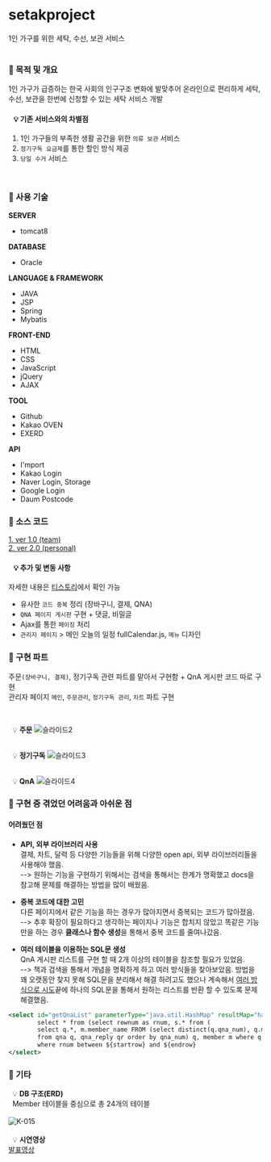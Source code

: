 # setakproject
1인 가구를 위한 세탁, 수선, 보관 서비스  
<br/>


### :pushpin: 목적 및 개요
1인 가구가 급증하는 한국 사회의 인구구조 변화에 발맞추어 온라인으로 편리하게 세탁, 수선, 보관을 한번에 신청할 수 있는 세탁 서비스 개발
#### &nbsp;&nbsp; :bulb: 기존 서비스와의 차별점
1. 1인 가구들의 부족한 생활 공간을 위한 `의류 보관` 서비스
2. `정기구독 요금제`를 통한 할인 방식 제공
3. `당일 수거` 서비스

<br/>

### :pushpin: 사용 기술
__SERVER__  
* tomcat8

__DATABASE__  
* Oracle

__LANGUAGE & FRAMEWORK__  
* JAVA
* JSP
* Spring
* Mybatis

__FRONT-END__  
* HTML
* CSS
* JavaScript
* jQuery
* AJAX

__TOOL__  
* Github
* Kakao OVEN
* EXERD

__API__  
* I'mport
* Kakao Login
* Naver Login, Storage
* Google Login 
* Daum Postcode

### :pushpin: 소스 코드
[1. ver 1.0 (team)](https://github.com/HiddenNPC/setakgom)   
[2. ver 2.0 (personal)](https://github.com/minchoi9509/setakproject)   
#### &nbsp;&nbsp; :bulb: 추가 및 변동 사항  
  자세한 내용은 [티스토리](https://minchoi0912.tistory.com/category/%EB%B9%84%ED%8A%B8%EC%BA%A0%ED%94%84%282019.09~%29)에서 확인 가능  
* 유사한 `코드 중복` 정리 (장바구니, 결제, QNA)  
* `QNA 페이지 게시판` 구현 + 댓글, 비밀글 
* Ajax를 통한 `페이징` 처리
* `관리자 페이지` > 메인 오늘의 일정 fullCalendar.js, `메뉴` 디자인   

### :pushpin: 구현 파트

주문`(장바구니, 결제)`, 정기구독 관련 파트를 맡아서 구현함 + QnA 게시판 코드 따로 구현    
관리자 페이지 `메인`, `주문관리`, `정기구독 관리`, `차트` 파트 구현    

<br/>

&nbsp; :bulb: __주문__
![슬라이드2](https://user-images.githubusercontent.com/53928609/83320063-d0bf5300-a27e-11ea-990e-4666341a0cfa.PNG)   
<br/>

&nbsp; :bulb: __정기구독__
![슬라이드3](https://user-images.githubusercontent.com/53928609/83320086-0cf2b380-a27f-11ea-98b0-81b9b38226e1.PNG)    
<br/>

&nbsp; :bulb: __QnA__
![슬라이드4](https://user-images.githubusercontent.com/53928609/83320088-1714b200-a27f-11ea-8133-0e1ab480a051.PNG)


### :pushpin: 구현 중 겪었던 어려움과 아쉬운 점
#### 어려웠던 점
 * __API, 외부 라이브러리 사용__   
결제, 차트, 달력 등 다양한 기능들을 위해 다양한 open api, 외부 라이브러리들을 사용해야 했음.   
--> 원하는 기능을 구현하기 위해서는 검색을 통해서는 한계가 명확했고 docs을 참고해 문제를 해결하는 방법을 많이 배웠음.   

* __중복 코드에 대한 고민__   
다른 페이지에서 같은 기능을 하는 경우가 많아지면서 중복되는 코드가 많아졌음.   
--> 추후 확장이 필요하다고 생각하는 페이지나 기능은 합치지 않았고 똑같은 기능만을 하는 경우 **클래스나 함수 생성**을 통해서 중복 코드를 줄여나갔음.   

* __여러 테이블을 이용하는 SQL문 생성__   
QnA 게시판 리스트를 구현 할 때 2개 이상의 테이블을 참조할 필요가 있었음.    
--> 책과 검색을 통해서 개념을 명확하게 하고 여러 방식들을 찾아보았음. 방법을 꽤 오랫동안 찾지 못해 SQL문을 분리해서 해결 하려고도 했으나 계속해서 [여러 방식으로 시도](https://minchoi0912.tistory.com/86?category=862541)끝에 하나의 SQL문을 통해서 원하는 리스트를 반환 할 수 있도록 문제 해결했음.    
```xml
<select id="getQnaList" parameterType="java.util.HashMap" resultMap="hashmapVO">
		select * from (select rownum as rnum, s.* from (
		select q.*, m.member_name FROM (select distinct(q.qna_num), q.member_id, q.qna_type,  q.order_num, q.qna_title, q.qna_content,      q.qna_date, .qna_file, q.qna_check, q.qna_scr, q.qna_pass, (select count(*) from qna_reply where qna_num = q.qna_num) as reply_cnt 
		from qna q, qna_reply qr order by qna_num) q, member m where q.member_id = m.member_id ORDER BY qna_num desc) s)
		where rnum between ${startrow} and ${endrow}
</select>
```


### :pushpin: 기타
&nbsp; :bulb: __DB 구조(ERD)__  
&nbsp; Member 테이블을 중심으로 총 24개의 테이블  
<br/>
![K-015](https://user-images.githubusercontent.com/53928609/80271271-be8b4b80-86f9-11ea-9fd9-c8d2ddd1ceb7.png)  
<br/>
&nbsp; :bulb: __시연영상__  
[발표영상](https://youtu.be/PH6KO_epTbw)
